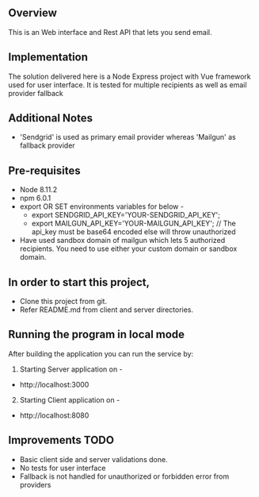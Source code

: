 ## Overview
This is an Web interface and Rest API that lets you send email.

## Implementation
The solution delivered here is a Node Express project with Vue framework used for user interface.
It is tested for multiple recipients as well as email provider fallback

## Additional Notes
- 'Sendgrid' is used as primary email provider whereas 'Mailgun' as fallback provider

## Pre-requisites
- Node 8.11.2
- npm 6.0.1
- export OR SET environments variables for below -
    - export SENDGRID_API_KEY='YOUR-SENDGRID_API_KEY';
    - export MAILGUN_API_KEY='YOUR-MAILGUN_API_KEY'; // The api_key must be base64 encoded else will throw unauthorized
- Have used sandbox domain of mailgun which lets 5 authorized recipients. You need to use either your custom domain
  or sandbox domain.

## In order to start this project,
- Clone this project from git.
- Refer README.md from client and server directories.

## Running the program in local mode
After building the application you can run the service by:

1) Starting Server application on -
 - http://localhost:3000

2) Starting Client application on -
 - http://localhost:8080

## Improvements TODO
- Basic client side and server validations done.
- No tests for user interface
- Fallback is not handled for unauthorized or forbidden error from providers